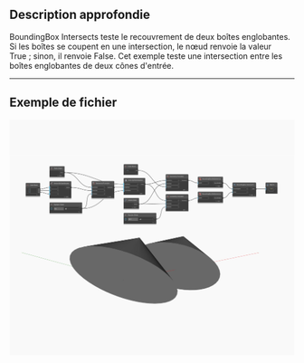 ## Description approfondie
BoundingBox Intersects teste le recouvrement de deux boîtes englobantes. Si les boîtes se coupent en une intersection, le nœud renvoie la valeur True ; sinon, il renvoie False. Cet exemple teste une intersection entre les boîtes englobantes de deux cônes d'entrée.
___
## Exemple de fichier

![Intersects](./Autodesk.DesignScript.Geometry.BoundingBox.Intersects_img.jpg)

